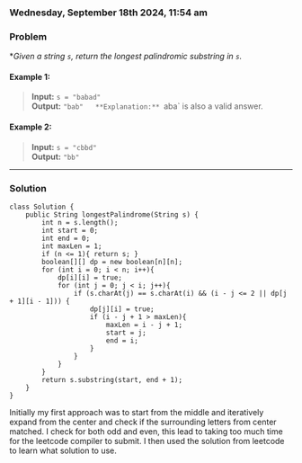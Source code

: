### Wednesday, September 18th 2024, 11:54 am

### Problem
*_Given a string `s`, return the longest palindromic substring in `s`._
#### Example 1:
> **Input:** `s = "babad"`  
> **Output:** `"bab"  
> **Explanation:** `aba` is also a valid answer.

#### Example 2:
> **Input:** `s = "cbbd"`  
> **Output:** `"bb"`
---
### Solution
```
class Solution {
    public String longestPalindrome(String s) {
        int n = s.length();
        int start = 0;
        int end = 0;
        int maxLen = 1;
        if (n <= 1){ return s; }
        boolean[][] dp = new boolean[n][n];
        for (int i = 0; i < n; i++){
            dp[i][i] = true;
            for (int j = 0; j < i; j++){
                if (s.charAt(j) == s.charAt(i) && (i - j <= 2 || dp[j + 1][i - 1])) {
                    dp[j][i] = true;
                    if (i - j + 1 > maxLen){
                        maxLen = i - j + 1;
                        start = j;
                        end = i;
                    }
                }
            }
        }
        return s.substring(start, end + 1);
    }
}
```

Initially my first approach was to start from the middle and iteratively expand from the center and check  if the surrounding letters from center matched. I check for both odd and even, this lead to taking too much time for the leetcode compiler to submit. I then used the solution from leetcode to learn what solution to use.
